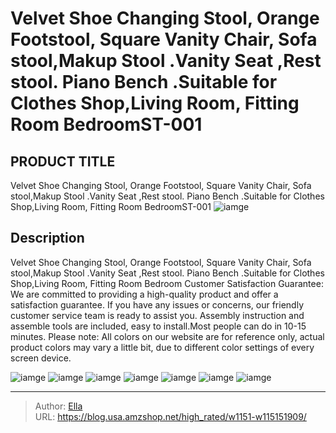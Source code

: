 # Velvet Shoe Changing Stool, Orange Footstool, Square Vanity Chair, Sofa stool,Makup Stool .Vanity Seat ,Rest stool. Piano Bench .Suitable for Clothes Shop,Living Room, Fitting Room BedroomST-001


## PRODUCT TITLE 

Velvet Shoe Changing Stool, Orange Footstool, Square Vanity Chair, Sofa stool,Makup Stool .Vanity Seat ,Rest stool. Piano Bench .Suitable for Clothes Shop,Living Room, Fitting Room BedroomST-001
![iamge](https://b2bfiles1.gigab2b.cn/image/wkseller/12070/20230406_9254d81e3df3e7e4ca59864e073e0bae.jpg)

## Description

Velvet Shoe Changing Stool, Orange Footstool, Square Vanity Chair, Sofa stool,Makup Stool .Vanity Seat ,Rest stool. Piano Bench .Suitable for Clothes Shop,Living Room, Fitting Room Bedroom
Customer Satisfaction Guarantee: We are committed to providing a high-quality product and offer a satisfaction guarantee. If you have any issues or concerns, our friendly customer service team is ready to assist you.
Assembly instruction and assemble tools are included, easy to install.Most people can do in 10-15 minutes.
Please note: All colors on our website are for reference only, actual product colors may vary a little bit, due to different color settings of every screen device.







![iamge](https://b2bfiles1.gigab2b.cn/image/wkseller/12070/20230406_c64cf093691840638ba8a8510c7e6872.jpg)
![iamge](https://b2bfiles1.gigab2b.cn/image/wkseller/12070/20230406_26359a13698765fd6ac0fa5418e54151.jpg)
![iamge](https://b2bfiles1.gigab2b.cn/image/wkseller/12070/20230406_1654c35c29f1942ff3193a9bff09d5cf.jpg)
![iamge](https://b2bfiles1.gigab2b.cn/image/wkseller/12070/20230406_a39832434bd0e43a2c4afa307ee392a6.jpg)
![iamge](https://b2bfiles1.gigab2b.cn/image/wkseller/12070/20230406_c73f3e4fa5f0a89e3f09e58d3cc67613.jpg)
![iamge](https://b2bfiles1.gigab2b.cn/image/wkseller/12070/20230406_502d8fbcab3a7acb52547e01ade7eb60.jpg)
![iamge](https://b2bfiles1.gigab2b.cn/image/wkseller/12070/20230406_101a5d2e04caa949c639a085e60060a6.jpg)


---

> Author: [Ella](https://blog.usa.amzshop.net/)  
> URL: https://blog.usa.amzshop.net/high_rated/w1151-w115151909/  

